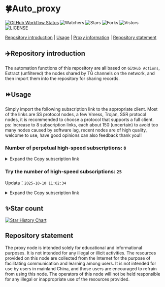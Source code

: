# 🍀Auto_proxy
[![GitHub Workflow Status](https://img.shields.io/github/actions/workflow/status/PangTouY00/Auto_proxy/main.yml?branch=main)](https://github.com/PangTouY00/Auto_proxy/actions/workflows/main.yml?branch=main) 
![Watchers](https://img.shields.io/github/watchers/w1770946466/Auto_proxy) ![Stars](https://img.shields.io/github/stars/PangTouY00/Auto_proxy) ![Forks](https://img.shields.io/github/forks/w1770946466/Auto_proxy) ![Vistors](https://visitor-badge.laobi.icu/badge?page_id=PangTouY00.Auto_proxy) ![LICENSE](https://img.shields.io/badge/license-CC%20BY--SA%204.0-green.svg)

[Repository introduction](https://github.com/PangTouY00/Auto_proxy#Repositoryintroduction) | [Usage](https://github.com/PangTouY00/Auto_proxy#Usage) | [Proxy information](https://github.com/PangTouY00/Auto_proxy#Proxyinformation) | [Repository statement](https://github.com/PangTouY00/Auto_proxy#Repositorystatement)

## ✈️Repository introduction
The automation functions of this repository are all based on `GitHub Actions`,
Extract (unfiltered) the nodes shared by TG channels on the network, and then import them into the repository for sharing records.

## ⏩Usage
Simply import the following subscription link to the appropriate client. Most of the links are SS protocol nodes, a few Vmess, Trojan, SSR protocol nodes, it is recommended to choose a protocol that supports a full client.
ps: Increase to 8 subscription links, each about 150 (uncertain) to avoid too many nodes caused by software lag, recent nodes are of high quality, welcome to use, have good opinions can also feedback thank you!!

### Number of perpetual high-speed subscriptions: `8`

<details>
  <summary>Expand the Copy subscription link</summary>

  
- [Multiprotocol Base64 encoding](https://raw.githubusercontent.com/PangTouY00/Auto_proxy/main/Long_term_subscription1)
`https://raw.githubusercontent.com/PangTouY00/Auto_proxy/main/Long_term_subscription_num`
`Total number of merge nodes: 325`

- [Multiprotocol Base64 encoding](https://raw.githubusercontent.com/PangTouY00/Auto_proxy/main/Long_term_subscription1)
`https://raw.githubusercontent.com/PangTouY00/Auto_proxy/main/Long_term_subscription1`
`Total number of merge nodes: 41`

- [Multiprotocol Base64 encoding](https://raw.githubusercontent.com/PangTouY00/Auto_proxy/main/Long_term_subscription2)
`https://raw.githubusercontent.com/PangTouY00/Auto_proxy/main/Long_term_subscription2`
`Total number of merge nodes: 41`

- [Multiprotocol Base64 encoding](https://raw.githubusercontent.com/PangTouY00/Auto_proxy/main/Long_term_subscription3)
`https://raw.githubusercontent.com/PangTouY00/Auto_proxy/main/Long_term_subscription3`
`Total number of merge nodes: 41`

- [Multiprotocol Base64 encoding](https://raw.githubusercontent.com/PangTouY00/Auto_proxy/main/Long_term_subscription4)
`https://raw.githubusercontent.com/PangTouY00/Auto_proxy/main/Long_term_subscription4`
`Total number of merge nodes: 41`

- [Multiprotocol Base64 encoding](https://raw.githubusercontent.comPangTouY00/Auto_proxy/main/Long_term_subscription5)
`https://raw.githubusercontent.com/PangTouY00/Auto_proxy/main/Long_term_subscription5`
`Total number of merge nodes: 41`

- [Multiprotocol Base64 encoding](https://raw.githubusercontent.com/PangTouY00/Auto_proxy/main/Long_term_subscription6)
`https://raw.githubusercontent.com/PangTouY00/Auto_proxy/main/Long_term_subscription6`
`Total number of merge nodes: 41`

- [Multiprotocol Base64 encoding](https://raw.githubusercontent.com/PangTouY00/Auto_proxy/main/Long_term_subscription7)
`https://raw.githubusercontent.com/PangTouY00/Auto_proxy/main/Long_term_subscription7`
`Total number of merge nodes: 41`

- [Multiprotocol Base64 encoding](https://raw.githubusercontent.com/PangTouY00/Auto_proxy/main/Long_term_subscription8)
`https://raw.githubusercontent.com/PangTouY00/Auto_proxy/main/Long_term_subscription8`
`Total number of merge nodes: 38`

- [Clash subscription](https://raw.githubusercontent.com/PangTouY00/Auto_proxy/main/Long_term_subscription2.yaml)
`https://raw.githubusercontent.com/PangTouY00/Auto_proxy/main/Long_term_subscription1.yaml`


- [Clash subscription](https://raw.githubusercontent.com/PangTouY00/Auto_proxy/main/Long_term_subscription2.yaml)
`https://raw.githubusercontent.com/PangTouY00/Auto_proxy/main/Long_term_subscription2.yaml`


- [Clash subscription](https://raw.githubusercontent.com/PangTouY00/Auto_proxy/main/Long_term_subscription3.yaml)
`https://raw.githubusercontent.com/PangTouY00/Auto_proxy/main/Long_term_subscription3.yaml`
  
</details>

### Try the number of high-speed subscriptions: `25`
Updata：`2025-10-10 11:02:34`


<details>
  <summary>Expand the Copy subscription link</summary>  













































































































































































































































































































































































































































































































































































































































































































































































































































































































































































































































































































































































































































































































































































































































































































































































































































































































































































































































































































































































































































































































































































































































































































































































































































































































































































































































































































































































































































































































































































































































































































































































































































































































































































































































































































































































































































































































































































































































































































































































































































































































































































































































































































































































































































































































































































































































































































































































































































































































































































































































































































































































































































































































































































































































































































































































































































































































































































































































































































































































































































































































































































































































































































































































































































































































































































































































































































































































































































































































































































































































































































































































































































































































































































































































































































































































































































































































































































































































































































































































































































































































































































































































































































































































































































































































































































































































































































































































































































































































































































































































































































































































































































































































































































































































































































































































































































































































































































































































































































































































































































































































































































































































































































































































































































































































































































































































































































































































































































































































































































































































































































































































































































































































































































































































































































































































































































































































































































































































































































































































































































































































































































































































































































































































































































































































































































































































































































































































































































































































































































































































































































































































































































































































































































































































































































































































































































































































































































































































































































































































































































































































































































































































































































































































































































































































































































































































































































































































































































































































































































































































































































































































































































































































































































































































































































































































































































































































































































































































































































































































































































































































































































































































































































































































































































































































































































































































































































































































































































































































































































































































































































































































































































































































































































































































































































































































































































































































































































































































































































































































































































































































































































































































































































































































































































































































































































































































































































































































































































































































































































































































































































































































































































































































































































































































































































































































































































































































































































































































































































































































































































































































































































































































































































































































































































































































































































































































































































































































































































































































































































































































































































































































































































































































































































































































































































































































































































































































































































































































































































































































































































































































































































































































































































































































































































































































































































































































































































































































































































































































































































































































































































































































































































































































































































































































































































































































































































































































































































































































































































































































































































































































































































































































































































































































































































































































































































































































































































































































































































































































































































































































































































































































































































































































































































































































































































































>Trial subscription：
`https://xiaoby.com/api/v1/client/subscribe?token=7093189ade9ca2e7735c8bf1fafa304a`




>Trial subscription：
`https://www.eeevpn.com/api/v1/client/subscribe?token=88137fce73b275f6e3b736e3e169fee5`




>Trial subscription：
`https://kingfisher.top/api/v1/client/subscribe?token=9821f38d88e23ea5d8aee6582607a6bc`




>Trial subscription：
`https://sufujia.top/api/v1/client/subscribe?token=0f4ad79373e248f243885bf431cbb81d`




>Trial subscription：
`https://tizi8.top/api/v1/client/subscribe?token=2f19d830263f05385153182dfa7efe88`




>Trial subscription：
`https://yywhale.com/api/v1/client/subscribe?token=9634d544df5c9b5f1b77721d8662d681`




>Trial subscription：
`https://fs.v2rayse.com/share/20251010/61x74mco7s.txt`




>Trial subscription：
`https://dashuai.us/api/v1/client/subscribe?token=21f3ea49273de49105504ac0281eedde`




>Trial subscription：
`https://user.ivnz.ir/api/v1/client/subscribe?token=f6c3a2608449d6a388d669e5e6ea3e45`




>Trial subscription：
`https://gods2.dashicn.buzz/api/v1/client/subscribe?token=b8b0217f846047271b48cdac123c3359`




>Trial subscription：
`https://slianvpn.top/api/v1/client/subscribe?token=cbefaba5d5535a3f319852839e65e3cc`




>Trial subscription：
`https://www.louwangzhiyu.org/api/v1/client/subscribe?token=09addd58c56e09729a7dc97cab3dbbcc`




>Trial subscription：
`http://107.173.31.17/api/v1/client/subscribe?token=22a62f92391437b0ad7467dc2761c67b`




>Trial subscription：
`https://uaplink.com/api/v1/client/subscribe?token=a26fa89b7aa47a7453967d2a490f8042`




>Trial subscription：
`https://slianvpn.com/api/v1/client/subscribe?token=9671b9c8629924ce92acc9f79329f139`




>Trial subscription：
`https://vpndata.ru/api/v1/client/subscribe?token=5958ad50c6877704c6ea78fff1816ed4`




>Trial subscription：
`https://cfvpn.com/api/v1/client/subscribe?token=0b7c0e6ccb5e0a2d2b3a4d07b6085875`




>Trial subscription：
`https://qingyun.zybs.eu.org/api/v1/client/subscribe?token=ec7d54c38fb6451555abe1ab734a04c9`




>Trial subscription：
`https://go.yueyun.de/api/v1/client/subscribe?token=a53d2d4337496c965f1ed55e47cc6f6a`




>Trial subscription：
`https://multiserver.multiserveradelshoop.com/api/v1/client/subscribe?token=2db174f231f4969894525a3d9020f926`




>Trial subscription：
`https://gods1.dashicn.buzz/api/v1/client/subscribe?token=cc0a4d8666ae8810b0da19ae74276044`




>Trial subscription：
`https://gods3.dashicn.buzz/api/v1/client/subscribe?token=dc7b790b3e66da8864637b9841f717a1`




>Trial subscription：
`https://ylccloud.top/api/v1/client/subscribe?token=e31aa7b7a1c562a4ae8014db82228844`




>Trial subscription：
`https://old-v2b.linkedton.com/api/v1/client/subscribe?token=2abd6f9616e97d4661807dd1a4d7b412`




>Trial subscription：
`https://v2s.ip-ddns.com/api/v1/client/subscribe?token=a31dab1cc24888a90af40597704061c8`



</details>

## ✨Star count
[![Star History Chart](https://api.star-history.com/svg?repos=PangTouY00/Auto_proxy&type=Date)](https://star-history.com/#w1770946466/Auto_proxy&Date)



## Repository statement
The proxy node is intended solely for educational and informational purposes. It is not intended for any illegal or illicit activities. The resources provided on this node are collected from the Internet for the purpose of facilitating communication and learning among users. It is not intended for use by users in mainland China, and those users are encouraged to refrain from using this node. The operators of this node will not be held responsible for any illegal or inappropriate use of the resources provided.
